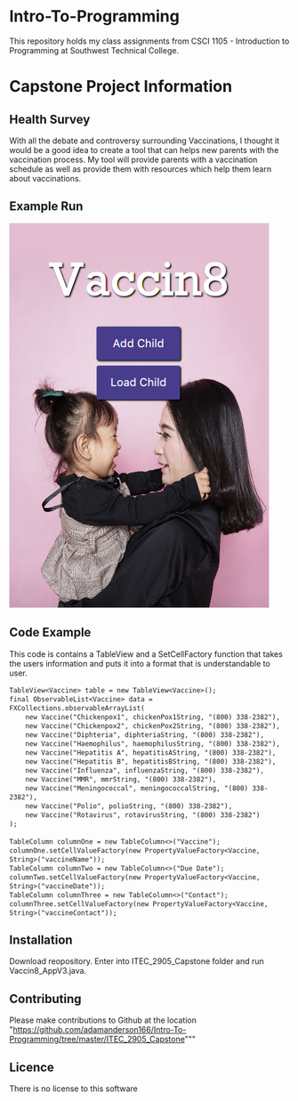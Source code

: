 # Intro-To-Programming

This repository holds my class assignments from CSCI 1105 - Introduction to Programming at Southwest Technical College.

# Capstone Project Information

## Health Survey
With all the debate and controversy surrounding Vaccinations, I thought it would be a good idea to create a tool that can helps new parents with the vaccination process. My tool will provide parents with a vaccination schedule as well as provide them with resources which help them learn about vaccinations.

## Example Run
<img src="Vaccin8Image2.png" />

## Code Example
This code is contains a TableView and a SetCellFactory function that takes the users information and puts it into a format that is understandable to user.
```
TableView<Vaccine> table = new TableView<Vaccine>();
final ObservableList<Vaccine> data = FXCollections.observableArrayList(
	new Vaccine("Chickenpox1", chickenPox1String, "(800) 338-2382"),
	new Vaccine("Chickenpox2", chickenPox2String, "(800) 338-2382"),
	new Vaccine("Diphteria", diphteriaString, "(800) 338-2382"),
	new Vaccine("Haemophilus", haemophilusString, "(800) 338-2382"),
	new Vaccine("Hepatitis A", hepatitisAString, "(800) 338-2382"),
	new Vaccine("Hepatitis B", hepatitisBString, "(800) 338-2382"),
	new Vaccine("Influenza", influenzaString, "(800) 338-2382"),
	new Vaccine("MMR", mmrString, "(800) 338-2382"),
	new Vaccine("Meningococcal", meningococcalString, "(800) 338-2382"),
	new Vaccine("Polio", polioString, "(800) 338-2382"),
	new Vaccine("Rotavirus", rotavirusString, "(800) 338-2382")
);

TableColumn columnOne = new TableColumn<>("Vaccine");
columnOne.setCellValueFactory(new PropertyValueFactory<Vaccine, String>("vaccineName"));
TableColumn columnTwo = new TableColumn<>("Due Date");
columnTwo.setCellValueFactory(new PropertyValueFactory<Vaccine, String>("vaccineDate"));
TableColumn columnThree = new TableColumn<>("Contact");
columnThree.setCellValueFactory(new PropertyValueFactory<Vaccine, String>("vaccineContact"));
```

## Installation
Download reopository. Enter into ITEC_2905_Capstone folder and run Vaccin8_AppV3.java.

## Contributing
Please make contributions to Github at the location "https://github.com/adamanderson166/Intro-To-Programming/tree/master/ITEC_2905_Capstone"""

## Licence
There is no license to this software
